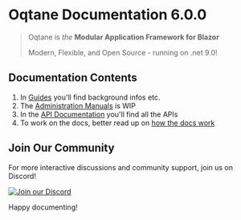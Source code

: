 # Oqtane Documentation 6.0.0

> Oqtane is _the_ **Modular Application Framework for Blazor**
>
> Modern, Flexible, and Open Source - running on .net 9.0!

## Documentation Contents

1. In [Guides](./guides/index.md) you'll find background infos etc.
1. The [Administration Manuals](./manuals/index.md) is WIP
1. In the [API Documentation](../api/index.md) you'll find all the APIs
1. To work on the docs, better read up on [how the docs work](./guides/docs/index.md)

## Join Our Community

For more interactive discussions and community support, join us on Discord!

[![Join our Discord](https://img.shields.io/badge/Join%20Discord-7289DA?style=for-the-badge&logo=discord&logoColor=white)](https://discord.gg/BnPny88avK)

Happy documenting!

